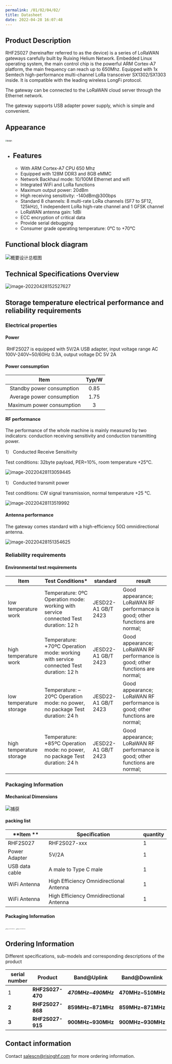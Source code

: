 ```yaml
---
permalink: /01/02/04/02/
title: Datasheet
date: 2022-04-28 16:07:48
---
```


## Product Description

RHF2S027 (hereinafter referred to as the device) is a series of LoRaWAN gateways carefully built by Ruixing Helium Network. Embedded Linux operating system, the main control chip is the powerful ARM Cortex-A7 platform, the main frequency can reach up to 650Mhz. Equipped with 1x Semtech high-performance multi-channel LoRa transceiver SX1302/SX1303 inside. It is compatible with the leading wireless LongFi protocol.

 The gateway can be connected to the LoRaWAN cloud server through the Ethernet network.

 The gateway supports USB adapter power supply, which is simple and convenient.

## Appearance

​	<img src="https://risinghf-wiki.oss-cn-shenzhen.aliyuncs.com/upload/img/3f3ca66df5f87caf29afa7b96b7b4247.png" alt="整机图片" style="zoom:30%;" />

- ## Features

  - With ARM Cortex-A7 CPU 650 Mhz
  - Equipped with 128M DDR3 and 8GB eMMC
  - Network Backhaul mode: 10/100M Ethernet and wifi
  - Integrated WiFi and LoRa functions
  - Maximum output power: 20dBm
  - High receiving sensitivity: -140dBm@300bps
  - Standard 8 channels: 8 multi-rate LoRa channels (SF7 to SF12, 125kHz), 1 independent LoRa high-rate channel and 1 GFSK channel
  - LoRaWAN antenna gain: 1dBi
  - ECC encryption of critical data
  - Provide serial debugging
  - Consumer grade operating temperature: 0°C to +70°C

## Functional block diagram

![概要设计总框图](https://risinghf-wiki.oss-cn-shenzhen.aliyuncs.com/upload/img/79798c2f3dc228da1c4879fcf0ee97eb.png)

## Technical Specifications Overview

![image-20220428152527627](https://risinghf-wiki.oss-cn-shenzhen.aliyuncs.com/upload/img/242bb62d55c0a1afb4a988a30648229b.png)

## Storage temperature electrical performance and reliability requirements

### Electrical properties

#### Power

​	RHF2S027 is equipped with 5V/2A USB adapter, input voltage range AC 100V-240V~50/60Hz 0.3A, output voltage DC 5V 2A

#### Power consumption

|           Item            | Typ/W |
| :-----------------------: | :---: |
| Standby power consumption | 0.85  |
| Average power consumption | 1.75  |
| Maximum power consumption |   3   |

#### RF performance

The performance of the whole machine is mainly measured by two indicators: conduction receiving sensitivity and conduction transmitting power.

1） Conducted Receive Sensitivity

Test conditions: 32byte payload, PER=10%, room temperature +25℃.

![image-20220428113059445](https://risinghf-wiki.oss-cn-shenzhen.aliyuncs.com/upload/img/8823d1dc9569fe2a58f844fb5ecadc75.png)

1） Conducted transmit power

Test conditions: CW signal transmission, normal temperature +25 ℃.

![image-20220428113519992](https://risinghf-wiki.oss-cn-shenzhen.aliyuncs.com/upload/img/eae1901ae195916fa15c87c40299e598.png)

#### Antenna performance

The gateway comes standard with a high-efficiency 50Ω omnidirectional antenna.

![image-20220428151354625](https://risinghf-wiki.oss-cn-shenzhen.aliyuncs.com/upload/img/914b9d0bf366b7cbd1eb3392ba3228f3.png)

### Reliability requirements

#### Environmental test requirements

| Item                     | **Test Conditions***                                         | **standard**          | **result**                                                   |
| ------------------------ | ------------------------------------------------------------ | --------------------- | ------------------------------------------------------------ |
| low temperature work     | Temperature: 0ºC   Operation mode: working with service connected   Test duration: 12 h | JESD22-A1   GB/T 2423 | Good appearance; LoRaWAN RF performance is good; other functions are normal; |
| high temperature work    | Temperature: +70ºC   Operation mode: working with service connected   Test duration: 12 h | JESD22-A1   GB/T 2423 | Good appearance; LoRaWAN RF performance is good; other functions are normal; |
| low temperature storage  | Temperature: –20ºC   Operation mode: no   power, no package   Test duration: 24 h | JESD22-A1   GB/T 2423 | Good appearance; LoRaWAN RF performance is good; other functions are normal; |
| high temperature storage | Temperature: +85ºC   Operation mode: no   power, no package   Test duration: 24 h | JESD22-A1   GB/T 2423 | Good appearance; LoRaWAN RF performance is good; other functions are normal; |

### Packaging Information

#### Mechanical Dimensions

![捕获](https://risinghf-wiki.oss-cn-shenzhen.aliyuncs.com/upload/img/06bc9ed4520b15d44e3d1eca238853e1.PNG)

#### packing list

| **Item **      | **Specification**                       | **quantity** |
| -------------- | --------------------------------------- | ------------ |
| RHF2S027       | RHF2S027-xxx                            | 1            |
| Power Adapter  | 5V/2A                                   | 1            |
| USB data cable | A male to Type C male                   | 1            |
| WiFi Antenna   | High Efficiency Omnidirectional Antenna | 1            |
| WiFi Antenna   | High Efficiency Omnidirectional Antenna | 1            |

#### Packaging Information

<img src="https://risinghf-wiki.oss-cn-shenzhen.aliyuncs.com/upload/img/52b2283e065692fa8ce817cc36fb21ee.jpg" alt="微信图片_20220428120553" style="zoom: 15%;" />

<img src="https://risinghf-wiki.oss-cn-shenzhen.aliyuncs.com/upload/img/20592dc2b44c157ccea9aa5c8dd0b3f0.jpg" alt="微信图片_20220428154323" style="zoom:15%;" />





## Ordering Information

Different specifications, sub-models and corresponding descriptions of the product

| serial number | Product          | Band@Uplink         | Band@Downlink     | Specification            |
| ------------- | ---------------- | ------------------- | ----------------- | ------------------------ |
| 1             | **RHF2S027-470** | ***470MHz~490MHz*** | **470MHz~510MHz** | **8channel/Half duplex** |
| **2**         | **RHF2S027-868** | **859MHz~871MHz**   | **859MHz~871MHz** | **8channel/Half duplex** |
| **3**         | **RHF2S027-915** | **900MHz~930MHz**   | **900MHz~930MHz** | **8channel/Half duplex** |

## Contact information

Contact salescn@risinghf.com for more ordering information.







